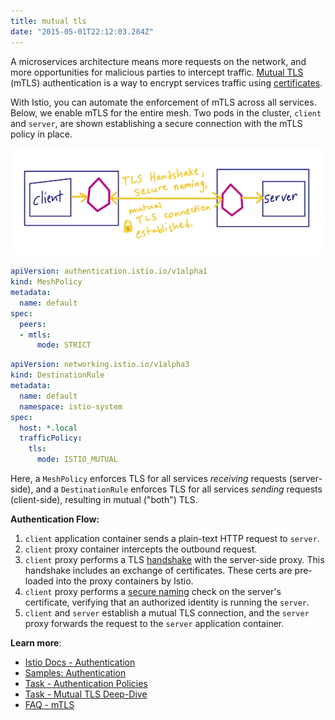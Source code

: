 ```yaml
---
title: mutual tls
date: "2015-05-01T22:12:03.284Z"
---
```


A microservices architecture means more requests on the network, and more opportunities for malicious parties to intercept traffic. [Mutual TLS](https://en.wikipedia.org/wiki/Mutual_authentication) (mTLS) authentication is a way to encrypt services traffic using [certificates](https://www.internetsociety.org/deploy360/tls/basics/).

With Istio, you can automate the enforcement of mTLS across all services. Below, we enable mTLS for the entire mesh. Two pods in the cluster, `client` and `server`, are shown establishing a secure connection with the mTLS policy in place.

![Diagram](./mtls.png)


```YAML
apiVersion: authentication.istio.io/v1alpha1
kind: MeshPolicy
metadata:
  name: default
spec:
  peers:
  - mtls:
      mode: STRICT
```

```YAML
apiVersion: networking.istio.io/v1alpha3
kind: DestinationRule
metadata:
  name: default
  namespace: istio-system
spec:
  host: *.local
  trafficPolicy:
    tls:
      mode: ISTIO_MUTUAL
```

Here, a `MeshPolicy` enforces TLS for all services *receiving* requests (server-side), and a `DestinationRule` enforces TLS for all services *sending* requests (client-side), resulting in mutual ("both") TLS.

**Authentication Flow:**

1. `client` application container sends a plain-text HTTP request to `server`.
2. `client` proxy container intercepts the outbound request.
3. `client` proxy performs a TLS [handshake](https://www.ibm.com/support/knowledgecenter/en/SSFKSJ_7.1.0/com.ibm.mq.doc/sy10660_.htm) with the server-side proxy. This handshake includes an exchange of certificates. These certs are pre-loaded into the proxy containers by Istio.
4. `client` proxy performs a [secure naming](https://istio.io/docs/concepts/security/#secure-naming) check on the server's certificate, verifying that an authorized identity is running the `server`.
5. `client` and `server` establish a mutual TLS connection, and the `server` proxy forwards the request to the `server` application container.



**Learn more**:

- [Istio Docs - Authentication](https://istio.io/docs/concepts/security/#authentication)
- [Samples: Authentication](https://github.com/GoogleCloudPlatform/istio-samples/tree/77fb1dfb690d28517e410df2911e255d54e3450e/security-intro#authentication)
- [Task - Authentication Policies](https://istio.io/docs/tasks/security/authn-policy/)
- [Task - Mutual TLS Deep-Dive](https://istio.io/docs/tasks/security/mutual-tls/)
- [FAQ - mTLS](https://istio.io/faq/security/#enabling-disabling-mtls)



